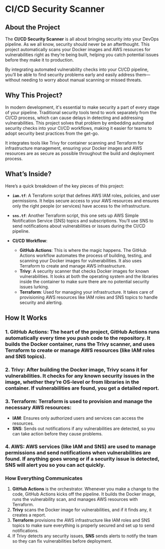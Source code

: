 # CI/CD Security Scanner

## About the Project

The **CI/CD Security Scanner** is all about bringing security into your DevOps pipeline. As we all know, security should never be an afterthought. This project automatically scans your Docker images and AWS resources for vulnerabilities right as they’re being built, helping you catch potential issues before they make it to production.

By integrating automated vulnerability checks into your CI/CD pipeline, you’ll be able to find security problems early and easily address them—without needing to worry about manual scanning or missed threats.

## Why This Project?

In modern development, it's essential to make security a part of every stage of your pipeline. Traditional security tools tend to work separately from the CI/CD process, which can cause delays in detecting and addressing vulnerabilities. This project solves that problem by embedding automated security checks into your CI/CD workflows, making it easier for teams to adopt security best practices from the get-go.

It integrates tools like Trivy for container scanning and Terraform for infrastructure management, ensuring your Docker images and AWS resources are as secure as possible throughout the build and deployment process.

## What’s Inside?

Here’s a quick breakdown of the key pieces of this project:

- **`iam.tf`**: A Terraform script that defines AWS IAM roles, policies, and user permissions. It helps secure access to your AWS resources and ensures only the right people (or services) have access to the infrastructure.
  
- **`sns.tf`**: Another Terraform script, this one sets up AWS Simple Notification Service (SNS) topics and subscriptions. You’ll use SNS to send notifications about vulnerabilities or issues during the CI/CD pipeline.

- **CI/CD Workflow**:
  - **GitHub Actions**: This is where the magic happens. The GitHub Actions workflow automates the process of building, testing, and scanning your Docker images for vulnerabilities. It also uses Terraform to create and manage AWS infrastructure.
  - **Trivy**: A security scanner that checks Docker images for known vulnerabilities. It looks at both the operating system and the libraries inside the container to make sure there are no potential security issues lurking.
  - **Terraform**: Used for managing your infrastructure. It takes care of provisioning AWS resources like IAM roles and SNS topics to handle security and alerting.

## How It Works

### 1. **GitHub Actions**: The heart of the project, GitHub Actions runs automatically every time you push code to the repository. It builds the Docker container, runs the Trivy scanner, and uses Terraform to create or manage AWS resources (like IAM roles and SNS topics).

### 2. **Trivy**: After building the Docker image, Trivy scans it for vulnerabilities. It checks for any known security issues in the image, whether they’re OS-level or from libraries in the container. If vulnerabilities are found, you get a detailed report.

### 3. **Terraform**: Terraform is used to provision and manage the necessary AWS resources:
   - **IAM**: Ensures only authorized users and services can access the resources.
   - **SNS**: Sends out notifications if any vulnerabilities are detected, so you can take action before they cause problems.

### 4. **AWS**: AWS services (like IAM and SNS) are used to manage permissions and send notifications when vulnerabilities are found. If anything goes wrong or if a security issue is detected, SNS will alert you so you can act quickly.

### How Everything Communicates

1. **GitHub Actions** is the orchestrator. Whenever you make a change to the code, GitHub Actions kicks off the pipeline. It builds the Docker image, runs the vulnerability scan, and manages AWS resources with Terraform.
2. **Trivy** scans the Docker image for vulnerabilities, and if it finds any, it creates a report.
3. **Terraform** provisions the AWS infrastructure like IAM roles and SNS topics to make sure everything is properly secured and set up to send notifications.
4. If Trivy detects any security issues, **SNS** sends alerts to notify the team so they can fix vulnerabilities before deployment.
